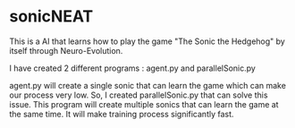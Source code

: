 # sonicNEAT


This is a AI that learns how to play the game "The Sonic the Hedgehog" by itself through Neuro-Evolution.

I have created 2 different programs : agent.py and parallelSonic.py

agent.py will create a single sonic that can learn the game  which can make our process very low.
So, I created parallelSonic.py that can solve this issue. This program will create multiple sonics that can learn the game at the same time. It will make training process
significantly fast.

